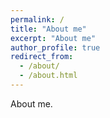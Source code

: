 ```yaml
---
permalink: /
title: "About me"
excerpt: "About me"
author_profile: true
redirect_from: 
  - /about/
  - /about.html
---
```


About me.
